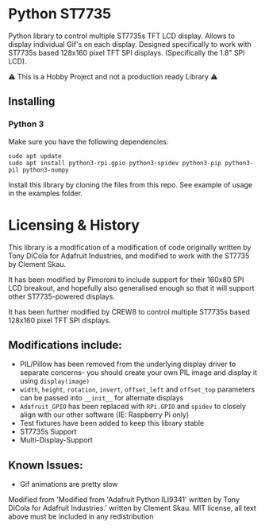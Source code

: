 # Python ST7735

Python library to control multiple ST7735s TFT LCD display. Allows to display individual Gif's on each display.
Designed specifically to work with ST7735s based 128x160 pixel TFT SPI displays. (Specifically the 1.8" SPI LCD).

⚠️ This is a Hobby Project and not a production ready Library ⚠️

## Installing

### Python 3

Make sure you have the following dependencies:

````
sudo apt update
sudo apt install python3-rpi.gpio python3-spidev python3-pip python3-pil python3-numpy
````

Install this library by cloning the files from this repo.
See example of usage in the examples folder.


# Licensing & History

This library is a modification of a modification of code originally written by Tony DiCola for Adafruit Industries, and modified to work with the ST7735 by Clement Skau.

It has been modified by Pimoroni to include support for their 160x80 SPI LCD breakout, and hopefully also generalised enough so that it will support other ST7735-powered displays.

It has been further modified by CREW8 to control multiple ST7735s based 128x160 pixel TFT SPI displays.

## Modifications include:

* PIL/Pillow has been removed from the underlying display driver to separate concerns- you should create your own PIL image and display it using `display(image)`
* `width`, `height`, `rotation`, `invert`, `offset_left` and `offset_top` parameters can be passed into `__init__` for alternate displays
* `Adafruit_GPIO` has been replaced with `RPi.GPIO` and `spidev` to closely align with our other software (IE: Raspberry Pi only)
* Test fixtures have been added to keep this library stable
* ST7735s Support
* Multi-Display-Support

## Known Issues:

* Gif animations are pretty slow


Modified from 'Modified from 'Adafruit Python ILI9341' written by Tony DiCola for Adafruit Industries.' written by Clement Skau.
MIT license, all text above must be included in any redistribution
